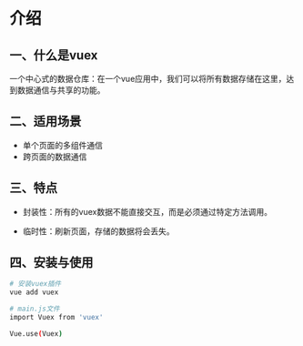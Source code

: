 # 介绍

## 一、什么是vuex

一个中心式的数据仓库：在一个vue应用中，我们可以将所有数据存储在这里，达到数据通信与共享的功能。

## 二、适用场景

- 单个页面的多组件通信
- 跨页面的数据通信

## 三、特点

- 封装性：所有的vuex数据不能直接交互，而是必须通过特定方法调用。

- 临时性：刷新页面，存储的数据将会丢失。

## 四、安装与使用

```bash
# 安装vuex插件
vue add vuex

# main.js文件
import Vuex from 'vuex'

Vue.use(Vuex)
```



